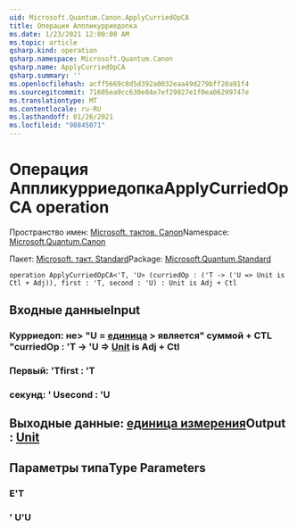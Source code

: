 ```yaml
---
uid: Microsoft.Quantum.Canon.ApplyCurriedOpCA
title: Операция Аппликурриедопка
ms.date: 1/23/2021 12:00:00 AM
ms.topic: article
qsharp.kind: operation
qsharp.namespace: Microsoft.Quantum.Canon
qsharp.name: ApplyCurriedOpCA
qsharp.summary: ''
ms.openlocfilehash: acff5669c8d5d392a0032eaa49d279bff20a91f4
ms.sourcegitcommit: 71605ea9cc630e84e7ef29027e1f0ea06299747e
ms.translationtype: MT
ms.contentlocale: ru-RU
ms.lasthandoff: 01/26/2021
ms.locfileid: "98845071"
---
```

# <a name="applycurriedopca-operation"></a><span data-ttu-id="e8208-102">Операция Аппликурриедопка</span><span class="sxs-lookup"><span data-stu-id="e8208-102">ApplyCurriedOpCA operation</span></span>

<span data-ttu-id="e8208-103">Пространство имен: [Microsoft. тактов. Canon](xref:Microsoft.Quantum.Canon)</span><span class="sxs-lookup"><span data-stu-id="e8208-103">Namespace: [Microsoft.Quantum.Canon](xref:Microsoft.Quantum.Canon)</span></span>

<span data-ttu-id="e8208-104">Пакет: [Microsoft. такт. Standard](https://nuget.org/packages/Microsoft.Quantum.Standard)</span><span class="sxs-lookup"><span data-stu-id="e8208-104">Package: [Microsoft.Quantum.Standard](https://nuget.org/packages/Microsoft.Quantum.Standard)</span></span>




```qsharp
operation ApplyCurriedOpCA<'T, 'U> (curriedOp : ('T -> ('U => Unit is Ctl + Adj)), first : 'T, second : 'U) : Unit is Adj + Ctl
```


## <a name="input"></a><span data-ttu-id="e8208-105">Входные данные</span><span class="sxs-lookup"><span data-stu-id="e8208-105">Input</span></span>

### <a name="curriedop--t---u--unit--is-adj--ctl"></a><span data-ttu-id="e8208-106">Курриедоп: не> "U = [единица](xref:microsoft.quantum.lang-ref.unit) > является" суммой + CTL "</span><span class="sxs-lookup"><span data-stu-id="e8208-106">curriedOp : 'T -> 'U => [Unit](xref:microsoft.quantum.lang-ref.unit)  is Adj + Ctl</span></span>




### <a name="first--t"></a><span data-ttu-id="e8208-107">Первый: 'T</span><span class="sxs-lookup"><span data-stu-id="e8208-107">first : 'T</span></span>




### <a name="second--u"></a><span data-ttu-id="e8208-108">секунд: ' U</span><span class="sxs-lookup"><span data-stu-id="e8208-108">second : 'U</span></span>





## <a name="output--unit"></a><span data-ttu-id="e8208-109">Выходные данные: [единица измерения](xref:microsoft.quantum.lang-ref.unit)</span><span class="sxs-lookup"><span data-stu-id="e8208-109">Output : [Unit](xref:microsoft.quantum.lang-ref.unit)</span></span>



## <a name="type-parameters"></a><span data-ttu-id="e8208-110">Параметры типа</span><span class="sxs-lookup"><span data-stu-id="e8208-110">Type Parameters</span></span>

### <a name="t"></a><span data-ttu-id="e8208-111">Е</span><span class="sxs-lookup"><span data-stu-id="e8208-111">'T</span></span>


### <a name="u"></a><span data-ttu-id="e8208-112">' U</span><span class="sxs-lookup"><span data-stu-id="e8208-112">'U</span></span>

